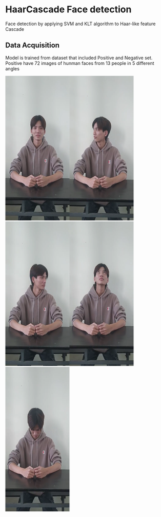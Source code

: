 # HaarCascade Face detection
 Face detection by applying SVM and KLT algorithm to Haar-like feature Cascade
## Data Acquisition
Model is trained from dataset that included Positive and Negative set. Positive have 72 images of hunman faces from 13 people in 5 different angles


<img src="https://github.com/HuyNNQ-127/HaarCascade-Face-detection/blob/main/assets/khanhduong0.png" width="200" height="450"><img src="https://github.com/HuyNNQ-127/HaarCascade-Face-detection/blob/main/assets/khanhduong1.png" width="200" height="450"><img src="https://github.com/HuyNNQ-127/HaarCascade-Face-detection/blob/main/assets/khanhduong2.png" width="200" height="450"><img src="https://github.com/HuyNNQ-127/HaarCascade-Face-detection/blob/main/assets/khanhduong3.png" width="200" height="450"><img src="https://github.com/HuyNNQ-127/HaarCascade-Face-detection/blob/main/assets/khanhduong4.png" width="200" height="450">
